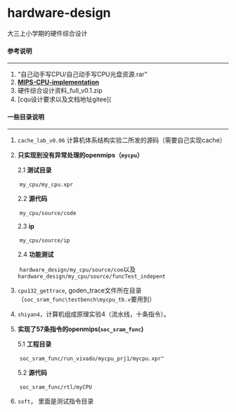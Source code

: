 # hardware-design
大三上小学期的硬件综合设计



#### 参考说明

***

1. "自己动手写CPU/自己动手写CPU光盘资源.rar"
2. **[ MIPS-CPU-implementation](https://github.com/Hanmengnan/MIPS-CPU-implementation)**
3. 硬件综合设计资料_full_v0.1.zip
4. [cqu设计要求以及文档地址gitee](



#### 一些目录说明

***

1. `cache_lab_v0.06` 计算机体系结构实验二所发的源码（需要自己实现cache）

2. **只实现到没有异常处理的openmips（`mycpu`）**

   2.1 **测试目录**

   ​	`my_cpu/my_cpu.xpr`

   2.2 **源代码**

   ​	`my_cpu/source/code`

   2.3 **ip**

   ​	`my_cpu/source/ip`

   2.4 **功能测试**

   ​	 `hardware_design/my_cpu/source/coe`以及	`					 		hardware_design/my_cpu/source/funcTest_indepent`

3. `cpu132_gettrace`, goden_trace文件所在目录（`soc_sram_func\testbench\mycpu_tb.v`要用到）

4. `shiyan4`，计算机组成原理实验4（流水线，十条指令）。

5. **实现了57条指令的openmips(`soc_sram_func`)**

   5.1 **工程目录**

   ​	`soc_sram_func/run_vivado/mycpu_prj1/mycpu.xpr"`

   5.2  **源代码**

   ​	`soc_sram_func/rtl/myCPU`

6. `soft`， 里面是测试指令目录



